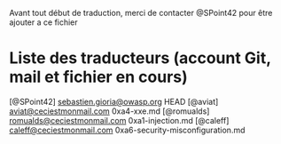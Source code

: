 Avant tout début de traduction, merci de contacter @SPoint42 pour être ajouter a ce fichier

# Liste des traducteurs (account Git, mail et fichier en cours)

[@SPoint42] 	sebastien.gioria@owasp.org 		HEAD
[@aviat] 	aviat@ceciestmonmail.com		0xa4-xxe.md
[@romualds] 	romualds@ceciestmonmail.com 		0xa1-injection.md
[@caleff] 	caleff@ceciestmonmail.com		0xa6-security-misconfiguration.md